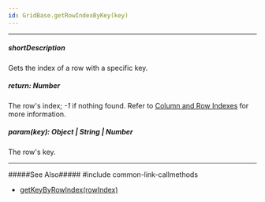 ```yaml
---
id: GridBase.getRowIndexByKey(key)
---
```

---
##### shortDescription
Gets the index of a row with a specific key.

##### return: Number
The row's index; *-1* if nothing found. Refer to [Column and Row Indexes](/Documentation/Guide/Widgets/{WidgetName}/Columns/Column_and_Row_Indexes/) for more information.

##### param(key): Object | String | Number
The row's key.

---
#####See Also#####
#include common-link-callmethods
- [getKeyByRowIndex(rowIndex)]({basewidgetpath}/Methods/#getKeyByRowIndexrowIndex)
